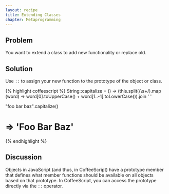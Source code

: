 ```yaml
---
layout: recipe
title: Extending Classes
chapter: Metaprogramming
---
```

## Problem

You want to extend a class to add new functionality or replace old.

## Solution

Use `::` to assign your new function to the prototype of the object or class.

{% highlight coffeescript %}
String::capitalize = () ->
  (this.split(/\s+/).map (word) -> word[0].toUpperCase() + word[1..-1].toLowerCase()).join ' '

"foo bar     baz".capitalize()
# => 'Foo Bar Baz'
{% endhighlight %}

## Discussion

Objects in JavaScript (and thus, in CoffeeScript) have a prototype member that defines what member functions should be available on all objects based on that prototype. In CoffeeScript, you can access the prototype directly via the `::` operator.
